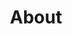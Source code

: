 ---
title: "About"
description: "Get fastest loan with smart way a seating home"
draft: false
layout: "about"

# banner
banner:
  subtitle: "Nous sommes Delta"
  title: "Donnez à votre équipe l'esprit de conception et les outils de conception"
  description: "Lorem ipsum dolor sit amet, consetetur sadipscing elitr, diam nonumy eirmod tempor invidunt ut labore dolore magna"
  button:
    enable: true
    label: "Get started now"
    icon: "fas fa-arrow-right"
    link: "contact/"
  
  image: "images/banner-about.png"

# brands
brands:
  enable: true

# featured_testimonial
featured_testimonial:
  enable: true
  author_image: "images/avatar/invision.jpg"
  review: "“ Companies with high design maturity see cost saving (x4), Revenue gains (x5), and brand and market position improvements to their design. ”"
  author_info: '"Design Frontier" from InVision'

# about_info
about_info:
  enable: true
  image: "images/team-group.jpg"
  subtitle: "We Are Delta"
  title: "eaving them less time to The <br> check out competitors into."

# features_box
features_box:
  enable: true
  features_box_item:
    - icon: "fas fa-file-signature"
      title: "Ultimate Guide"
      content: "Curabitur aliquet quam id dui posuere blandit. Donec sollicitudin molestie malesuada. Praesent sapien madssa, convallis a pellentesque nec, egestas in faucibus orci luctus et ultrices"

    - icon: "fas fa-signature"
      title: "How-to Webinars"
      content: "Curabitur aliquet quam id dui posuere blandit. Donec sollicitudin molestie malesuada. Praesent sapien madssa, convallis a pellentesque nec, egestas in faucibus orci luctus et ultrices"
      
    - icon: "fas fa-bullhorn"
      title: "workshops & FAQ"
      content: "Curabitur aliquet quam id dui posuere blandit. Donec sollicitudin molestie malesuada. Praesent sapien madssa, convallis a pellentesque nec, egestas in faucibus orci luctus et ultrices"

# image_and_content_block
image_and_content_block:
  enable: true
  subtitle: "We Are Delta"
  title: "Lots of people love us, <br> and we're also."
  image: "images/block-image-03.png"
  content_position: "left" # Value will be - "left/right"
  content: "Vestibulum ante ipsum primis in faucibus orci luctus et ultrices posuere cubilia Curae; Donec velit neque, auctor sit amet aliquam vel, ullamcorper sit amet ligula. Vestibulum 

  
  * luctus et ultrices uere cubia Curae Donec verglit

  * Neque auctor congue leo eget malesuada Vivamus

  * Sit amet dui Nulla quis lorem ut libero malesuada feugiat

  * Donec verglit neque, auctor congue leo  malesuada.
  "

# customer_info
customer_info:
  enable: true
  subtitle: "We Are Delta"
  title: "We care about customers"
  block:
  - icon: "fas fa-hands-helping"
    title: "Your design partner now <br> and in the future"
    content: "Curabitur arcu erat, accumsan id imperdiet et, porttitor at sem. Quisque velit nisi, pretium ut lacinia in, elementum id enim. Mauris blandit aliquet elit, eget tincidunt nibh pulvinar."

  - icon: "fas fa-headset"
    title: "Around the clock <br> support from day one"
    content: "Curabitur arcu erat, accumsan id imperdiet et, porttitor at sem. Quisque velit nisi, pretium ut lacinia in, elementum id enim. Mauris blandit aliquet elit, eget tincidunt nibh pulvinar."

# our_peoples
our_peoples:
  enable: true
  subtitle: "We Are Delta"
  title: "Some of our investors advisors"
  lists:
  - image: "images/avatar/01.jpg"
    name: "Dianne Russell"
    designation: "Binford Ltd."

  - image: "images/avatar/02.jpg"
    name: "Guy Hawkins"
    designation: "Big Kahuna Burger Ltd."

  - image: "images/avatar/03.jpg"
    name: "Jerome Bell"
    designation: "Abstergo Ltd."

  - image: "images/avatar/04.jpg"
    name: "Marvin McKinney"
    designation: "Barone LLC."

  - image: "images/avatar/05.jpg"
    name: "Eleanor Pena"
    designation: "Acme Co."

  - image: "images/avatar/06.jpg"
    name: "Jacob Jones"
    designation: "Abstergo Ltd."

  - image: "images/avatar/07.jpg"
    name: "Guy Hawkins"
    designation: "Binford Ltd."

  - image: "images/avatar/08.jpg"
    name: "Devon Lane"
    designation: "Biffco Enterprises Ltd."


# career
career:
  enable: true
  subtitle: "We Are Delta"
  title: "Delta’s Latest opportunities"
  content: "Curabitur arcu erat, accumsan id imperdiet et, lacinia in, elementum id enim. Curasfrbitur non nulla sit amet nisl tempus consr fwsrf wvallis "
  section: "career" # career data comming form "career.md" page


# call_to_action
call_to_action:
  enable: true

---